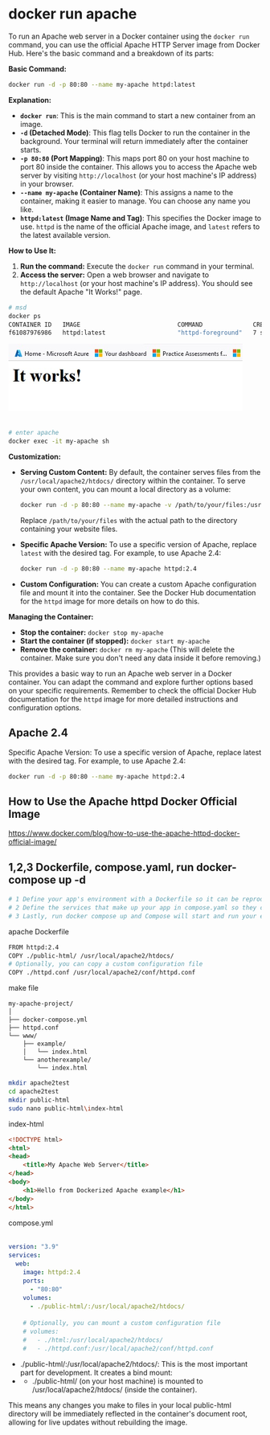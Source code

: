 # docker run apache

To run an Apache web server in a Docker container using the `docker run` command, you can use the official Apache HTTP Server image from Docker Hub. Here's the basic command and a breakdown of its parts:

**Basic Command:**

```bash
docker run -d -p 80:80 --name my-apache httpd:latest
```

**Explanation:**

* **`docker run`**: This is the main command to start a new container from an image.
* **`-d` (Detached Mode)**: This flag tells Docker to run the container in the background. Your terminal will return immediately after the container starts.
* **`-p 80:80` (Port Mapping)**: This maps port 80 on your host machine to port 80 inside the container. This allows you to access the Apache web server by visiting `http://localhost` (or your host machine's IP address) in your browser.
* **`--name my-apache` (Container Name)**:  This assigns a name to the container, making it easier to manage. You can choose any name you like.
* **`httpd:latest` (Image Name and Tag)**: This specifies the Docker image to use. `httpd` is the name of the official Apache image, and `latest` refers to the latest available version.

**How to Use It:**

1. **Run the command:** Execute the `docker run` command in your terminal.
2. **Access the server:** Open a web browser and navigate to `http://localhost` (or your host machine's IP address). You should see the default Apache "It Works!" page.

```bash
# msd
docker ps
CONTAINER ID   IMAGE                           COMMAND              CREATED         STATUS             PORTS                                                                                            NAMES
f61087976986   httpd:latest                    "httpd-foreground"   7 seconds ago   Up 6 seconds       0.0.0.0:80->80/tcp, :::80->80/tcp                                                                my-apache
```


![It works apache ](https://github.com/spawnmarvel/learning-docker/blob/main/prod-ish/apache/apache/z_img_apache_works.jpg)

```bash

# enter apache
docker exec -it my-apache sh

```

**Customization:**

* **Serving Custom Content:** By default, the container serves files from the `/usr/local/apache2/htdocs/` directory within the container. To serve your own content, you can mount a local directory as a volume:

   ```bash
   docker run -d -p 80:80 --name my-apache -v /path/to/your/files:/usr/local/apache2/htdocs/ httpd:latest
   ```

   Replace `/path/to/your/files` with the actual path to the directory containing your website files.

* **Specific Apache Version:** To use a specific version of Apache, replace `latest` with the desired tag. For example, to use Apache 2.4:

   ```bash
   docker run -d -p 80:80 --name my-apache httpd:2.4
   ```

* **Custom Configuration:** You can create a custom Apache configuration file and mount it into the container. See the Docker Hub documentation for the `httpd` image for more details on how to do this.

**Managing the Container:**

* **Stop the container:** `docker stop my-apache`
* **Start the container (if stopped):** `docker start my-apache`
* **Remove the container:** `docker rm my-apache` (This will delete the container. Make sure you don't need any data inside it before removing.)

This provides a basic way to run an Apache web server in a Docker container. You can adapt the command and explore further options based on your specific requirements. Remember to check the official Docker Hub documentation for the `httpd` image for more detailed instructions and configuration options.

## Apache 2.4

Specific Apache Version: To use a specific version of Apache, replace latest with the desired tag. For example, to use Apache 2.4:

```bash
docker run -d -p 80:80 --name my-apache httpd:2.4
```


## How to Use the Apache httpd Docker Official Image

https://www.docker.com/blog/how-to-use-the-apache-httpd-docker-official-image/


## 1,2,3 Dockerfile, compose.yaml, run docker-compose up -d


```bash
# 1 Define your app's environment with a Dockerfile so it can be reproduced anywhere.
# 2 Define the services that make up your app in compose.yaml so they can be run together in an isolated environment.
# 3 Lastly, run docker compose up and Compose will start and run your entire app.

```

apache Dockerfile

```bash
FROM httpd:2.4
COPY ./public-html/ /usr/local/apache2/htdocs/
# Optionally, you can copy a custom configuration file
COPY ./httpd.conf /usr/local/apache2/conf/httpd.conf
```
make file


```log
my-apache-project/
│
├── docker-compose.yml
├── httpd.conf
└── www/
    ├── example/
    │   └── index.html
    └── anotherexample/
        └── index.html

```

```bash
mkdir apache2test
cd apache2test
mkdir public-html
sudo nano public-html\index-html
```
index-html

```html
<!DOCTYPE html>
<html>
<head>
    <title>My Apache Web Server</title>
</head>
<body>
    <h1>Hello from Dockerized Apache example</h1>
</body>
</html>
```

compose.yml

```yaml

version: "3.9"
services:
  web:
    image: httpd:2.4
    ports:
      - "80:80"
    volumes:
      - ./public-html/:/usr/local/apache2/htdocs/

    # Optionally, you can mount a custom configuration file
    # volumes:
    #   - ./html:/usr/local/apache2/htdocs/
    #   - ./httpd.conf:/usr/local/apache2/conf/httpd.conf

```

* ./public-html/:/usr/local/apache2/htdocs/: This is the most important part for development. It creates a bind mount:
* * ./public-html/ (on your host machine) is mounted to /usr/local/apache2/htdocs/ (inside the container).

This means any changes you make to files in your local public-html directory will be immediately reflected in the container's document root, allowing for live updates without rebuilding the image.